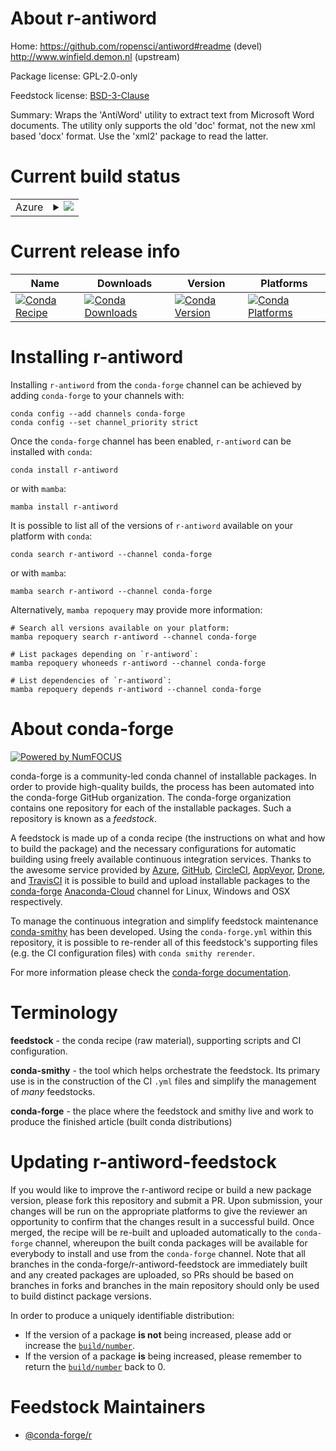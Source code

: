 About r-antiword
================

Home: https://github.com/ropensci/antiword#readme (devel) http://www.winfield.demon.nl (upstream)

Package license: GPL-2.0-only

Feedstock license: [BSD-3-Clause](https://github.com/conda-forge/r-antiword-feedstock/blob/main/LICENSE.txt)

Summary: Wraps the 'AntiWord' utility to extract text from Microsoft Word documents. The utility only supports the old 'doc' format, not the new xml based 'docx' format. Use the 'xml2' package to read the latter.

Current build status
====================


<table>
    
  <tr>
    <td>Azure</td>
    <td>
      <details>
        <summary>
          <a href="https://dev.azure.com/conda-forge/feedstock-builds/_build/latest?definitionId=11456&branchName=main">
            <img src="https://dev.azure.com/conda-forge/feedstock-builds/_apis/build/status/r-antiword-feedstock?branchName=main">
          </a>
        </summary>
        <table>
          <thead><tr><th>Variant</th><th>Status</th></tr></thead>
          <tbody><tr>
              <td>linux_64_r_base4.1</td>
              <td>
                <a href="https://dev.azure.com/conda-forge/feedstock-builds/_build/latest?definitionId=11456&branchName=main">
                  <img src="https://dev.azure.com/conda-forge/feedstock-builds/_apis/build/status/r-antiword-feedstock?branchName=main&jobName=linux&configuration=linux_64_r_base4.1" alt="variant">
                </a>
              </td>
            </tr><tr>
              <td>linux_64_r_base4.2</td>
              <td>
                <a href="https://dev.azure.com/conda-forge/feedstock-builds/_build/latest?definitionId=11456&branchName=main">
                  <img src="https://dev.azure.com/conda-forge/feedstock-builds/_apis/build/status/r-antiword-feedstock?branchName=main&jobName=linux&configuration=linux_64_r_base4.2" alt="variant">
                </a>
              </td>
            </tr><tr>
              <td>osx_64_r_base4.1</td>
              <td>
                <a href="https://dev.azure.com/conda-forge/feedstock-builds/_build/latest?definitionId=11456&branchName=main">
                  <img src="https://dev.azure.com/conda-forge/feedstock-builds/_apis/build/status/r-antiword-feedstock?branchName=main&jobName=osx&configuration=osx_64_r_base4.1" alt="variant">
                </a>
              </td>
            </tr><tr>
              <td>osx_64_r_base4.2</td>
              <td>
                <a href="https://dev.azure.com/conda-forge/feedstock-builds/_build/latest?definitionId=11456&branchName=main">
                  <img src="https://dev.azure.com/conda-forge/feedstock-builds/_apis/build/status/r-antiword-feedstock?branchName=main&jobName=osx&configuration=osx_64_r_base4.2" alt="variant">
                </a>
              </td>
            </tr><tr>
              <td>win_64</td>
              <td>
                <a href="https://dev.azure.com/conda-forge/feedstock-builds/_build/latest?definitionId=11456&branchName=main">
                  <img src="https://dev.azure.com/conda-forge/feedstock-builds/_apis/build/status/r-antiword-feedstock?branchName=main&jobName=win&configuration=win_64_" alt="variant">
                </a>
              </td>
            </tr>
          </tbody>
        </table>
      </details>
    </td>
  </tr>
</table>

Current release info
====================

| Name | Downloads | Version | Platforms |
| --- | --- | --- | --- |
| [![Conda Recipe](https://img.shields.io/badge/recipe-r--antiword-green.svg)](https://anaconda.org/conda-forge/r-antiword) | [![Conda Downloads](https://img.shields.io/conda/dn/conda-forge/r-antiword.svg)](https://anaconda.org/conda-forge/r-antiword) | [![Conda Version](https://img.shields.io/conda/vn/conda-forge/r-antiword.svg)](https://anaconda.org/conda-forge/r-antiword) | [![Conda Platforms](https://img.shields.io/conda/pn/conda-forge/r-antiword.svg)](https://anaconda.org/conda-forge/r-antiword) |

Installing r-antiword
=====================

Installing `r-antiword` from the `conda-forge` channel can be achieved by adding `conda-forge` to your channels with:

```
conda config --add channels conda-forge
conda config --set channel_priority strict
```

Once the `conda-forge` channel has been enabled, `r-antiword` can be installed with `conda`:

```
conda install r-antiword
```

or with `mamba`:

```
mamba install r-antiword
```

It is possible to list all of the versions of `r-antiword` available on your platform with `conda`:

```
conda search r-antiword --channel conda-forge
```

or with `mamba`:

```
mamba search r-antiword --channel conda-forge
```

Alternatively, `mamba repoquery` may provide more information:

```
# Search all versions available on your platform:
mamba repoquery search r-antiword --channel conda-forge

# List packages depending on `r-antiword`:
mamba repoquery whoneeds r-antiword --channel conda-forge

# List dependencies of `r-antiword`:
mamba repoquery depends r-antiword --channel conda-forge
```


About conda-forge
=================

[![Powered by
NumFOCUS](https://img.shields.io/badge/powered%20by-NumFOCUS-orange.svg?style=flat&colorA=E1523D&colorB=007D8A)](https://numfocus.org)

conda-forge is a community-led conda channel of installable packages.
In order to provide high-quality builds, the process has been automated into the
conda-forge GitHub organization. The conda-forge organization contains one repository
for each of the installable packages. Such a repository is known as a *feedstock*.

A feedstock is made up of a conda recipe (the instructions on what and how to build
the package) and the necessary configurations for automatic building using freely
available continuous integration services. Thanks to the awesome service provided by
[Azure](https://azure.microsoft.com/en-us/services/devops/), [GitHub](https://github.com/),
[CircleCI](https://circleci.com/), [AppVeyor](https://www.appveyor.com/),
[Drone](https://cloud.drone.io/welcome), and [TravisCI](https://travis-ci.com/)
it is possible to build and upload installable packages to the
[conda-forge](https://anaconda.org/conda-forge) [Anaconda-Cloud](https://anaconda.org/)
channel for Linux, Windows and OSX respectively.

To manage the continuous integration and simplify feedstock maintenance
[conda-smithy](https://github.com/conda-forge/conda-smithy) has been developed.
Using the ``conda-forge.yml`` within this repository, it is possible to re-render all of
this feedstock's supporting files (e.g. the CI configuration files) with ``conda smithy rerender``.

For more information please check the [conda-forge documentation](https://conda-forge.org/docs/).

Terminology
===========

**feedstock** - the conda recipe (raw material), supporting scripts and CI configuration.

**conda-smithy** - the tool which helps orchestrate the feedstock.
                   Its primary use is in the construction of the CI ``.yml`` files
                   and simplify the management of *many* feedstocks.

**conda-forge** - the place where the feedstock and smithy live and work to
                  produce the finished article (built conda distributions)


Updating r-antiword-feedstock
=============================

If you would like to improve the r-antiword recipe or build a new
package version, please fork this repository and submit a PR. Upon submission,
your changes will be run on the appropriate platforms to give the reviewer an
opportunity to confirm that the changes result in a successful build. Once
merged, the recipe will be re-built and uploaded automatically to the
`conda-forge` channel, whereupon the built conda packages will be available for
everybody to install and use from the `conda-forge` channel.
Note that all branches in the conda-forge/r-antiword-feedstock are
immediately built and any created packages are uploaded, so PRs should be based
on branches in forks and branches in the main repository should only be used to
build distinct package versions.

In order to produce a uniquely identifiable distribution:
 * If the version of a package **is not** being increased, please add or increase
   the [``build/number``](https://docs.conda.io/projects/conda-build/en/latest/resources/define-metadata.html#build-number-and-string).
 * If the version of a package **is** being increased, please remember to return
   the [``build/number``](https://docs.conda.io/projects/conda-build/en/latest/resources/define-metadata.html#build-number-and-string)
   back to 0.

Feedstock Maintainers
=====================

* [@conda-forge/r](https://github.com/conda-forge/r/)

